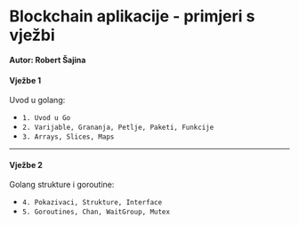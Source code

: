 # Blockchain aplikacije - primjeri s vježbi

**Autor: Robert Šajina**



#### Vježbe 1

Uvod u golang:

- `1. Uvod u Go`
- `2. Varijable, Grananja, Petlje, Paketi, Funkcije`
- `3. Arrays, Slices, Maps`



---



#### Vježbe 2

Golang strukture i goroutine:

- `4. Pokazivaci, Strukture, Interface`
- `5. Goroutines, Chan, WaitGroup, Mutex`



